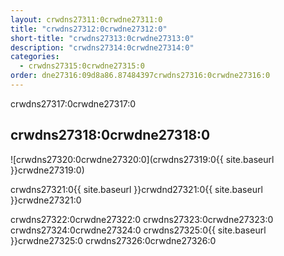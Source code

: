 ```yaml
---
layout: crwdns27311:0crwdne27311:0
title: "crwdns27312:0crwdne27312:0"
short-title: "crwdns27313:0crwdne27313:0"
description: "crwdns27314:0crwdne27314:0"
categories:
  - crwdns27315:0crwdne27315:0
order: dne27316:09d8a86.87484397crwdns27316:0crwdne27316:0
---
```

crwdns27317:0crwdne27317:0

## crwdns27318:0crwdne27318:0

![crwdns27320:0crwdne27320:0](crwdns27319:0{{ site.baseurl }}crwdne27319:0)

crwdns27321:0{{ site.baseurl }}crwdnd27321:0{{ site.baseurl }}crwdne27321:0

crwdns27322:0crwdne27322:0 crwdns27323:0crwdne27323:0 crwdns27324:0crwdne27324:0 crwdns27325:0{{ site.baseurl }}crwdne27325:0 crwdns27326:0crwdne27326:0